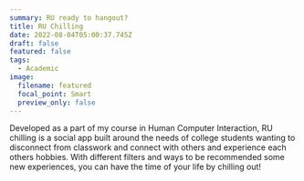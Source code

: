 ```yaml
---
summary: RU ready to hangout?
title: RU Chilling
date: 2022-08-04T05:00:37.745Z
draft: false
featured: false
tags:
  - Academic
image:
  filename: featured
  focal_point: Smart
  preview_only: false
---
```

Developed as a part of my course in Human Computer Interaction, RU chilling is a social app built around the needs of college students wanting to disconnect from classwork and connect with others and experience each others hobbies. With different filters and ways to be recommended some new experiences, you can have the time of your life by chilling out!
